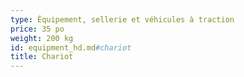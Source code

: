 ```yaml
---
type: Équipement, sellerie et véhicules à traction
price: 35 po
weight: 200 kg
id: equipment_hd.md#chariot
title: Chariot
---
```


